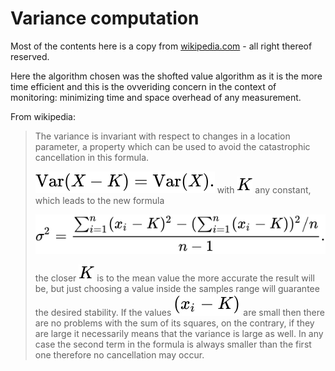 # Variance computation

Most of the contents here is a copy from [wikipedia.com](https://en.wikipedia.org/wiki/Algorithms_for_calculating_variance#Computing_shifted_data) - all right thereof reserved.

Here the algorithm chosen was the shofted value algorithm as it is the more time efficient
and this is the ovveriding concern in the context of monitoring: minimizing time
and space overhead of any measurement.

From wikipedia:

> The variance is invariant with respect to changes in a location parameter, 
> a property which can be used to avoid the catastrophic cancellation in this formula.
> 
> ![](variance.svg)
> with ![](K.svg) any constant, which leads to the new formula
> 
> ![](variance_calc.svg)
> 
> the closer ![](K.svg) is to the mean value the more accurate the result will be, 
> but just choosing a value inside the samples range will guarantee the desired stability. 
> If the values ![](diffs.svg) are small then there are no problems with the sum of 
> its squares, on the contrary, if they are large it necessarily means that the 
> variance is large as well. In any case the second term in the formula is always 
> smaller than the first one therefore no cancellation may occur.